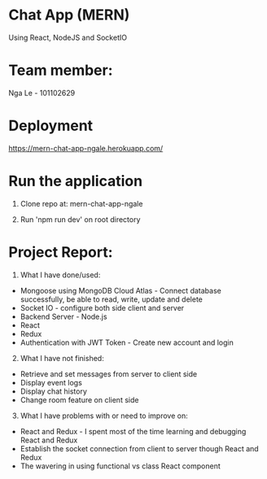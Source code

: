 # Chat App (MERN)

Using React, NodeJS and SocketIO

# Team member:

Nga Le - 101102629

# Deployment

https://mern-chat-app-ngale.herokuapp.com/

# Run the application

1. Clone repo at:
mern-chat-app-ngale

2. Run 'npm run dev' on root directory 

# Project Report:

1. What I have done/used:
- Mongoose using MongoDB Cloud Atlas - Connect database successfully, be able to read, write, update and delete
- Socket IO - configure both side client and server
- Backend Server - Node.js
- React
- Redux
- Authentication with JWT Token - Create new account and login

2. What I have not finished:
- Retrieve and set messages from server to client side
- Display event logs
- Display chat history
- Change room feature on client side 

3. What I have problems with or need to improve on:
- React and Redux - I spent most of the time learning and debugging React and Redux
- Establish the socket connection from client to server though React and Redux
- The wavering in using functional vs class React component
